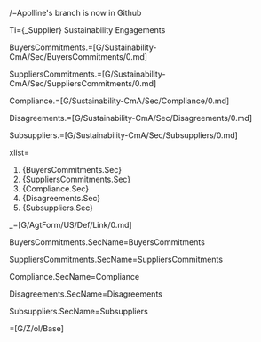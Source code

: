 /=Apolline's branch is now in Github

Ti={_Supplier} Sustainability Engagements

BuyersCommitments.=[G/Sustainability-CmA/Sec/BuyersCommitments/0.md]

SuppliersCommitments.=[G/Sustainability-CmA/Sec/SuppliersCommitments/0.md]

Compliance.=[G/Sustainability-CmA/Sec/Compliance/0.md]

Disagreements.=[G/Sustainability-CmA/Sec/Disagreements/0.md]

Subsuppliers.=[G/Sustainability-CmA/Sec/Subsuppliers/0.md]

xlist=<ol><li>{BuyersCommitments.Sec}<li>{SuppliersCommitments.Sec}<li>{Compliance.Sec}<li>{Disagreements.Sec}<li>{Subsuppliers.Sec}</ol>

_=[G/AgtForm/US/Def/Link/0.md]

BuyersCommitments.SecName=BuyersCommitments

SuppliersCommitments.SecName=SuppliersCommitments

Compliance.SecName=Compliance

Disagreements.SecName=Disagreements

Subsuppliers.SecName=Subsuppliers

=[G/Z/ol/Base]